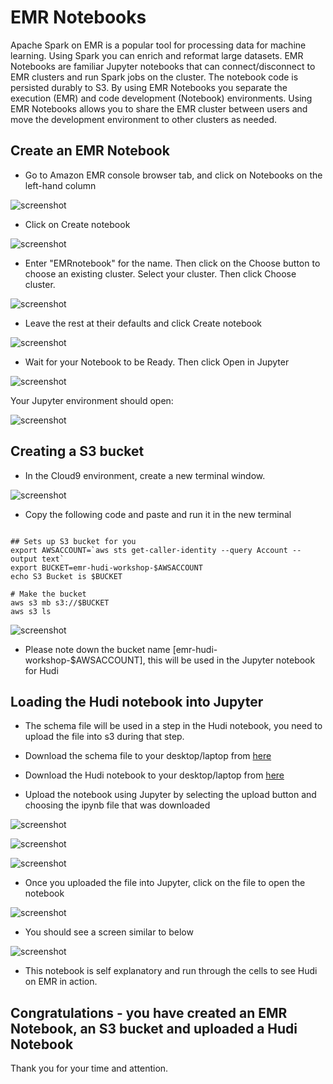 # EMR Notebooks

Apache Spark on EMR is a popular tool for processing data for machine learning. Using Spark you can enrich and reformat large datasets. EMR Notebooks are familiar Jupyter notebooks that can connect/disconnect to EMR clusters and run Spark jobs on the cluster. The notebook code is persisted durably to S3. By using EMR Notebooks you separate the execution (EMR) and code development (Notebook) environments. Using EMR Notebooks allows you to share the EMR cluster between users and move the development environment to other clusters as needed. 

## Create an EMR Notebook

* Go to Amazon EMR console browser tab, and click on Notebooks on the left-hand column

![screenshot](images/N1.png)

* Click on Create notebook

![screenshot](images/N2.png)

* Enter "EMRnotebook" for the name.  Then click on the Choose button to choose an existing cluster.  Select your cluster.  Then click Choose cluster.

![screenshot](images/N3.png)

* Leave the rest at their defaults and click Create notebook

![screenshot](images/N4.png)

* Wait for your Notebook to be Ready.  Then click Open in Jupyter

![screenshot](images/N5.png)

Your Jupyter environment should open:

![screenshot](images/N6.png)


## Creating a S3 bucket

* In the Cloud9 environment, create a new terminal window.

![screenshot](images/N61.png)

* Copy the following code and paste and run it in the new terminal

```

## Sets up S3 bucket for you
export AWSACCOUNT=`aws sts get-caller-identity --query Account --output text`
export BUCKET=emr-hudi-workshop-$AWSACCOUNT
echo S3 Bucket is $BUCKET

# Make the bucket
aws s3 mb s3://$BUCKET
aws s3 ls

```

![screenshot](images/N62.png)

* Please note down the bucket name [emr-hudi-workshop-$AWSACCOUNT], this will be used in the Jupyter notebook for Hudi

## Loading the Hudi notebook into Jupyter

* The schema file will be used in a step in the Hudi notebook, you need to upload the file into s3 during that step.
* Download the schema file to your desktop/laptop from [here](https://bit.ly/schema-file)


* Download the Hudi notebook to your desktop/laptop from [here](https://bit.ly/hudi-notebook-v1)


* Upload the notebook using Jupyter by selecting the upload button and choosing the ipynb file that was downloaded

![screenshot](images/N7.png)

![screenshot](images/N8.png)

![screenshot](images/N9.png)

* Once you uploaded the file into Jupyter, click on the file to open the notebook

![screenshot](images/N10.png)

* You should see a screen similar to below

![screenshot](images/N11.png)

* This notebook is self explanatory and run through the cells to see Hudi on EMR in action.




## Congratulations - you have created an EMR Notebook, an S3 bucket and uploaded a Hudi Notebook

Thank you for your time and attention.
